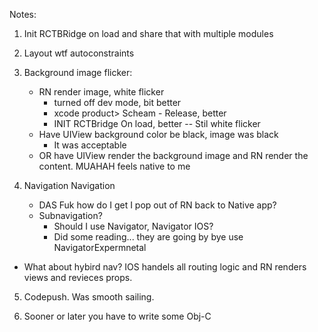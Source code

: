 Notes:

1. Init RCTBRidge on load and share that with multiple modules
2. Layout wtf autoconstraints
3. Background image flicker:
    - RN render image, white flicker
       - turned off dev mode, bit better
       - xcode product> Scheam - Release, better
       - INIT RCTBridge On load, better
       -- Stil white flicker
    - Have UIView background color be black, image was black
      - It was acceptable
    - OR have UIView render the background image and RN render the content. MUAHAH feels native to me

4. Navigation Navigation
   - DAS Fuk how do I get I pop out of RN back to Native app?
   - Subnavigation?
      - Should I use Navigator, Navigator IOS?
      - Did some reading... they are going by bye use NavigatorExpermnetal

  - What about hybird nav? IOS handels all routing logic and RN renders views and revieces props.

5. Codepush. Was smooth sailing.

6. Sooner or later you have to write some Obj-C



